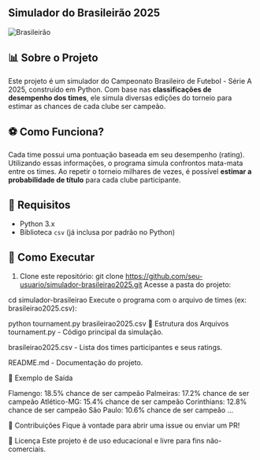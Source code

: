 ## Simulador do Brasileirão 2025

![Brasileirão](https://logodetimes.com/times/brasileirao-serie-a/logo-brasileirao-serie-a-256.png)

## 📊 Sobre o Projeto

Este projeto é um simulador do Campeonato Brasileiro de Futebol - Série A 2025, construído em Python. Com base nas **classificações de desempenho dos times**, ele simula diversas edições do torneio para estimar as chances de cada clube ser campeão.

## ⚽ Como Funciona?

Cada time possui uma pontuação baseada em seu desempenho (rating). Utilizando essas informações, o programa simula confrontos mata-mata entre os times. Ao repetir o torneio milhares de vezes, é possível **estimar a probabilidade de título** para cada clube participante.

## 🧰 Requisitos

- Python 3.x
- Biblioteca `csv` (já inclusa por padrão no Python)

## 🚀 Como Executar

1. Clone este repositório:
   git clone https://github.com/seu-usuario/simulador-brasileirao2025.git
Acesse a pasta do projeto:


cd simulador-brasileirao
Execute o programa com o arquivo de times (ex: brasileirao2025.csv):

python tournament.py brasileirao2025.csv
📁 Estrutura dos Arquivos
tournament.py - Código principal da simulação.

brasileirao2025.csv - Lista dos times participantes e seus ratings.

README.md - Documentação do projeto.

📌 Exemplo de Saída

Flamengo: 18.5% chance de ser campeão
Palmeiras: 17.2% chance de ser campeão
Atlético-MG: 15.4% chance de ser campeão
Corinthians: 12.8% chance de ser campeão
São Paulo: 10.6% chance de ser campeão
...

💬 Contribuições
Fique à vontade para abrir uma issue ou enviar um PR!

📖 Licença
Este projeto é de uso educacional e livre para fins não-comerciais.
